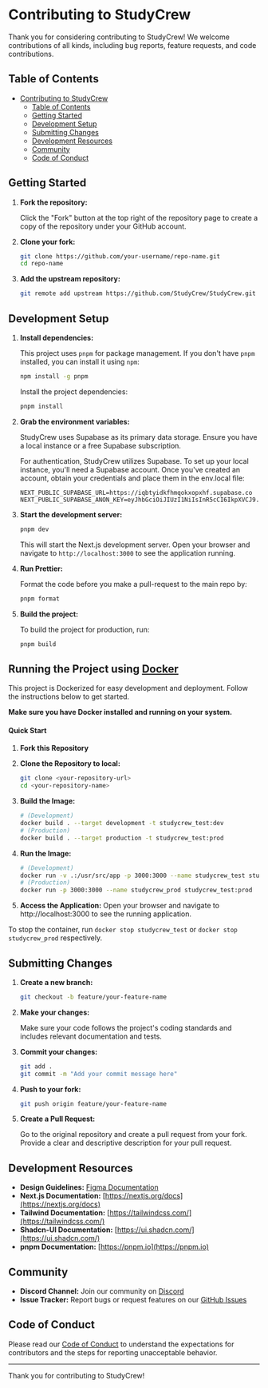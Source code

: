 # Contributing to StudyCrew

Thank you for considering contributing to StudyCrew! We welcome contributions of all kinds, including bug reports, feature requests, and code contributions.

## Table of Contents

- [Contributing to StudyCrew](#contributing-to-studycrew)
  - [Table of Contents](#table-of-contents)
  - [Getting Started](#getting-started)
  - [Development Setup](#development-setup)
  - [Submitting Changes](#submitting-changes)
  - [Development Resources](#development-resources)
  - [Community](#community)
  - [Code of Conduct](#code-of-conduct)

## Getting Started

1. **Fork the repository:**

    Click the "Fork" button at the top right of the repository page to create a copy of the repository under your GitHub account.

2. **Clone your fork:**

    ```bash
    git clone https://github.com/your-username/repo-name.git
    cd repo-name
    ```

3. **Add the upstream repository:**

    ```bash
    git remote add upstream https://github.com/StudyCrew/StudyCrew.git
    ```

## Development Setup

1. **Install dependencies:**

    This project uses `pnpm` for package management. If you don't have `pnpm` installed, you can install it using `npm`:

    ```bash
    npm install -g pnpm
    ```

    Install the project dependencies:

    ```bash
    pnpm install
    ```

2. **Grab the environment variables:**

    StudyCrew uses Supabase as its primary data storage. Ensure you have a local instance or a free Supabase subscription.

    For authentication, StudyCrew utilizes Supabase. To set up your local instance, you'll need a Supabase account. Once you've created an account, obtain your credentials and place them in the env.local file:

    ```env
    NEXT_PUBLIC_SUPABASE_URL=https://iqbtyidkfhmqokxopxhf.supabase.co
    NEXT_PUBLIC_SUPABASE_ANON_KEY=eyJhbGciOiJIUzI1NiIsInR5cCI6IkpXVCJ9.eyJpc3MiOiJzdXBhYmFzZSIsInJlZiI6ImlxYnR5aWRrZmhtcW9reG9weGhmIiwicm9sZSI6ImFub24iLCJpYXQiOjE3MjA0NTI4NDgsImV4cCI6MjAzNjAyODg0OH0.eo6MVgRbXbdpdUlj4YQo4NJ6D0kE2HRQaLO4VOAOMd4
    ```

3. **Start the development server:**

    ```bash
    pnpm dev
    ```

    This will start the Next.js development server. Open your browser and navigate to `http://localhost:3000` to see the application running.

4. **Run Prettier:**

    Format the code before you make a pull-request to the main repo by:

    ```bash
    pnpm format
    ```

5. **Build the project:**

    To build the project for production, run:

    ```bash
    pnpm build
    ```

## Running the Project using [Docker](https://www.docker.com/get-started/)

This project is Dockerized for easy development and deployment. Follow the instructions below to get started.

**Make sure you have Docker installed and running on your system.**

#### Quick Start
1. **Fork this Repository**

2. **Clone the Repository to local:**
    ```bash
   git clone <your-repository-url>
   cd <your-repository-name>
   ```
3. **Build the Image:**

    ```bash
    # (Development)
    docker build . --target development -t studycrew_test:dev
    # (Production)
    docker build . --target production -t studycrew_test:prod
    ```
4. **Run the Image:**
    ```bash
    # (Development)
    docker run -v .:/usr/src/app -p 3000:3000 --name studycrew_test studycrew_test:dev
    # (Production)
    docker run -p 3000:3000 --name studycrew_prod studycrew_test:prod
    ```
5. **Access the Application:** Open your browser and navigate to http://localhost:3000 to see the running application.

To stop the container, run `docker stop studycrew_test` or `docker stop studycrew_prod` respectively.


## Submitting Changes

1. **Create a new branch:**

    ```bash
    git checkout -b feature/your-feature-name
    ```

2. **Make your changes:**

    Make sure your code follows the project's coding standards and includes relevant documentation and tests.

3. **Commit your changes:**

    ```bash
    git add .
    git commit -m "Add your commit message here"
    ```

4. **Push to your fork:**

    ```bash
    git push origin feature/your-feature-name
    ```

5. **Create a Pull Request:**

    Go to the original repository and create a pull request from your fork. Provide a clear and descriptive description for your pull request.

## Development Resources

- **Design Guidelines:** [Figma Documentation](https://www.figma.com/file/BJG9JmbThqdp8p8IWs7gNG/StudyCrew-Prototypes-(Copy)?type=design&node-id=8%3A98&mode=design&t=uwHVDf3Ihi12lro3-1)
- **Next.js Documentation:** [https://nextjs.org/docs](https://nextjs.org/docs)
- **Tailwind Documentation:** [https://tailwindcss.com/](https://tailwindcss.com/)
- **Shadcn-UI Documentation:** [https://ui.shadcn.com/](https://ui.shadcn.com/)
- **pnpm Documentation:** [https://pnpm.io](https://pnpm.io)

## Community

- **Discord Channel:** Join our community on [Discord](https://discord.gg/Q93eWC8k)
- **Issue Tracker:** Report bugs or request features on our [GitHub Issues](https://github.com/StudyCrew/StudyCrew/issues)

## Code of Conduct

Please read our [Code of Conduct](CODE_OF_CONDUCT.md) to understand the expectations for contributors and the steps for reporting unacceptable behavior.

---

Thank you for contributing to StudyCrew!